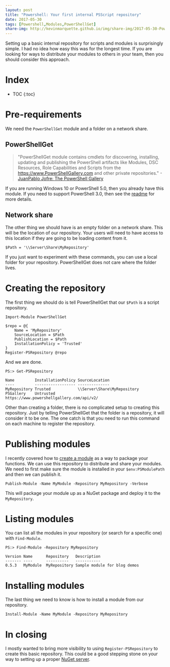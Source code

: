 ```yaml
---
layout: post
title: "Powershell: Your first internal PSScript repository"
date: 2017-05-30
tags: [Powershell,Modules,PowerShellGet]
share-img: http://kevinmarquette.github.io/img/share-img/2017-05-30-Powershell-your-first-PSScript-repository.png
---
```


Setting up a basic internal repository for scripts and modules is surprisingly simple. I had no idea how easy this was for the longest time. If you are looking for ways to distribute your modules to others in your team, then you should consider this approach.<!--more-->

# Index

* TOC
{:toc}

# Pre-requirements

We need the `PowerShellGet` module and a folder on a network share.

## PowerShellGet

> "PowerShellGet module contains cmdlets for discovering, installing, updating and publishing the PowerShell artifacts like Modules, DSC Resources, Role Capabilities and Scripts from the https://www.PowerShellGallery.com and other private repositories." -[JuanPablo Jofre: The PowerShell Gallery](https://msdn.microsoft.com/powershell/gallery/readme)

If you are running Windows 10 or PowerShell 5.0, then you already have this module. If you need to support PowerShell 3.0, then see the [readme](https://msdn.microsoft.com/powershell/gallery/readme) for more details.

## Network share

The other thing we should have is an empty folder on a network share. This will be the location of our repository. Your users will need to have access to this location if they are going to be loading content from it.

    $Path = '\\Server\Share\MyRepository'

If you just want to experiment with these commands, you can use a local folder for your repository. PowerShellGet does not care where the folder lives.

# Creating the repository

The first thing we should do is tell PowerShellGet that our `$Path` is a script repository.

    Import-Module PowerShellGet

    $repo = @{
        Name = 'MyRepository'
        SourceLocation = $Path
        PublishLocation = $Path
        InstallationPolicy = 'Trusted'
    }
    Register-PSRepository @repo

And we are done.

    PS:> Get-PSRepository

    Name         InstallationPolicy SourceLocation
    ----         ------------------ --------------
    MyRepository Trusted            \\Server\Share\MyRepository
    PSGallery    Untrusted          https://www.powershellgallery.com/api/v2/

Other than creating a folder, there is no complicated setup to creating this repository. Just by telling PowerShellGet that the folder is a repository, it will consider it to be one. The one catch is that you need to run this command on each machine to register the repository.

# Publishing modules

I recently covered how to [create a module](https://kevinmarquette.github.io/2017-05-27-Powershell-module-building-basics/?utm_source=blog&utm_medium=blog&utm_content=psrepository) as a way to package your functions. We can use this repository to distribute and share your modules. We need to first make sure the module is installed in your `$env:PSModulePath` and then we can publish it.

    Publish-Module -Name MyModule -Repository MyRepository -Verbose

This will package your module up as a NuGet package and deploy it to the `MyRepository`. 

# Listing modules

You can list all the modules in your repository (or search for a specific one) with `Find-Module`.

    PS:> Find-Module -Repository MyRepository

    Version Name      Repository   Description
    ------- ----      ----------   -----------
    0.5.3   MyModule  MyRepository Sample module for blog demos

# Installing modules

The last thing we need to know is how to install a module from our repository.

    Install-Module -Name MyModule -Repository MyRepository

# In closing

I mostly wanted to bring more visibility to using `Register-PSRepository` to create this basic repository. This could be a good stepping stone on your way to setting up a proper [NuGet server](https://blogs.msdn.microsoft.com/powershell/2014/05/20/setting-up-an-internal-powershellget-repository/).